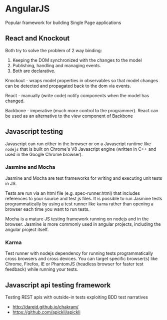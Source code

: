 # AngularJS

Popular framework for building Single Page applications

## React and Knockout

Both try to solve the problem of 2 way binding:

1. Keeping the DOM synchronized with the changes to the model
2. Publishing, handling and managing events.
3. Both are declarative.

Knockout - wraps model properties in observables so that model changes can be detected and propagated back to the dom via events.

React - manually (write code) notify components when the model has changed.

Backbone - imperative (much more control to the programmer). React can be used as an alternative to the view component of Backbone

## Javascript testing

Javascript can run either in the browser or on a Javascript runtime like `nodejs` that is built on Chrome's V8 Javascript engine (written in C++ and used in the Google Chrome browser).

### Jasmine and Mocha

Jasmine and Mocha are test frameworks for writing and executing unit tests in JS.

Tests are run via an html file (e.g. spec-runner.html) that includes references to your source and test js files. It is possible to run Jasmine tests programmatically by using a test runner like `karma` rather than opening a browser each time you want to run tests.

Mocha is a mature JS testing framework running on nodejs and in the browser. Jasmine is more commonly used in angular projects, including the angular project itself.

### Karma

Test runner with nodejs dependency for running tests programmatically cross browsers and cross devices. You can target specific browser(s) like Chrome, Firefox, IE or PhantomJS (headless browser for faster test feedback) while running your tests.

## Javascript api testing framework

Testing REST apis with outside-in tests exploiting BDD test narratives

* http://dareid.github.io/chakram/
* https://github.com/apickli/apickli
